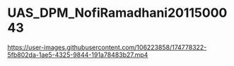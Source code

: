 # UAS_DPM_NofiRamadhani2011500043

https://user-images.githubusercontent.com/106223858/174778322-5fb802da-1ae5-4325-9844-191a78483b27.mp4

